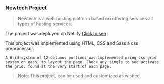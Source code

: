 ### Newtech Project
>Newtech is a web hosting platform based on offering services all types of hosting services.

The project was deployed on Netlify [Click to see](https://newtech-chad.netlify.app/)

This project was implemented using HTML, CSS and Sass a css preprocessor.

```A Grid system of 12 columns portions was implemented using css grid system on each, to layout the page. Check any single to see activate the grid, found at the very start of each page.```

>Note: This project, can be used and customized as wished.
